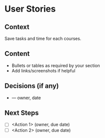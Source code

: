 # User Stories

## Context

Save tasks and time for each courses.

## Content

- Bullets or tables as required by your section
- Add links/screenshots if helpful

## Decisions (if any)

- <Decision> — owner, date

## Next Steps

- [ ] <Action 1> (owner, due date)
- [ ] <Action 2> (owner, due date)
